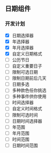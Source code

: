 ## 日期组件

### 开发计划
- [x] 日期选择器
- [x] 年选择器
- [x] 年月选择器
- [x] 自定义日期格式
- [ ] 公历节日
- [ ] 自定义重要日子
- [ ] 限制可选日期
- [ ] 限制日期前后几天
- [ ] 日期多选
- [ ] 多种款色任你挑选
- [ ] 多种事件供你使用
- [ ] 时间选择器
- [ ] 自定义时间格式
- [ ] 限制可选时间
- [ ] 日期时间选择器
- [ ] 年范围
- [ ] 年月范围
- [ ] 时间范围
- [ ] 日期时间范围